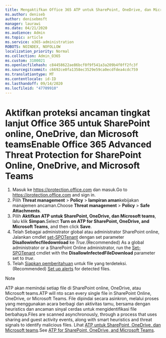 ```yaml
---
title: Mengaktifkan Office 365 ATP untuk SharePoint, OneDrive, dan Microsoft teams
ms.author: deniseb
author: denisebmsft
manager: laurawi
ms.date: 04/21/2020
ms.audience: Admin
ms.topic: article
ms.service: o365-administration
ROBOTS: NOINDEX, NOFOLLOW
localization_priority: Normal
ms.collection: Admin_O365
ms.custom: 3100021
ms.openlocfilehash: c84458622ae86bcf0f9f541a3a209b4f0ff2fc3f
ms.sourcegitcommit: c6692ce0fa1358ec3529e59ca0ecdfdea4cdc759
ms.translationtype: MT
ms.contentlocale: id-ID
ms.lasthandoff: 09/14/2020
ms.locfileid: "47709910"
---
```

# <a name="enable-office-365-advanced-threat-protection-for-sharepoint-online-onedrive-and-microsoft-teams"></a><span data-ttu-id="51436-102">Aktifkan proteksi ancaman tingkat lanjut Office 365 untuk SharePoint online, OneDrive, dan Microsoft teams</span><span class="sxs-lookup"><span data-stu-id="51436-102">Enable Office 365 Advanced Threat Protection for SharePoint Online, OneDrive, and Microsoft Teams</span></span>

1. <span data-ttu-id="51436-103">Masuk ke https://protection.office.com dan masuk.</span><span class="sxs-lookup"><span data-stu-id="51436-103">Go to https://protection.office.com and sign in.</span></span>
2. <span data-ttu-id="51436-104">Pilih **Threat management**  >  **Policy**  >  **lampiran aman**kebijakan manajemen ancaman.</span><span class="sxs-lookup"><span data-stu-id="51436-104">Choose **Threat management** > **Policy** > **Safe Attachments**.</span></span>
3. <span data-ttu-id="51436-105">Pilih **Aktifkan ATP untuk SharePoint, OneDrive, dan Microsoft teams**, lalu klik **Simpan**.</span><span class="sxs-lookup"><span data-stu-id="51436-105">Select **Turn on ATP for SharePoint, OneDrive, and Microsoft Teams**, and then click **Save**.</span></span>
4. <span data-ttu-id="51436-106">Telah Sebagai administrator global atau administrator SharePoint online, Jalankan cmdlet [set-SPOTenant](https://docs.microsoft.com/powershell/module/sharepoint-online/Set-SPOTenant?view=sharepoint-ps) dengan set parameter **Disallowinfecfiledownload** ke *True*.</span><span class="sxs-lookup"><span data-stu-id="51436-106">(Recommended) As a global administrator or a SharePoint Online administrator, run the [Set-SPOTenant](https://docs.microsoft.com/powershell/module/sharepoint-online/Set-SPOTenant?view=sharepoint-ps) cmdlet with the **DisallowInfectedFileDownload** parameter set to *true*.</span></span>
5. <span data-ttu-id="51436-107">Telah [Siapkan pemberitahuan](https://docs.microsoft.com/microsoft-365/security/office-365-security/turn-on-atp-for-spo-odb-and-teams#set-up-alerts-for-detected-files) untuk file yang terdeteksi.</span><span class="sxs-lookup"><span data-stu-id="51436-107">(Recommended) [Set up alerts](https://docs.microsoft.com/microsoft-365/security/office-365-security/turn-on-atp-for-spo-odb-and-teams#set-up-alerts-for-detected-files) for detected files.</span></span>

> [!NOTE]
> <span data-ttu-id="51436-108">ATP akan memindai setiap file di SharePoint online, OneDrive, atau Microsoft teams.</span><span class="sxs-lookup"><span data-stu-id="51436-108">ATP will nto scan every single file in SharePoint Online, OneDrive, or Microsoft Teams.</span></span> <span data-ttu-id="51436-109">File dipindai secara asinkron, melalui proses yang menggunakan acara berbagi dan aktivitas tamu, bersama dengan heuristics dan ancaman sinyal cerdas untuk mengidentifikasi file berbahaya.</span><span class="sxs-lookup"><span data-stu-id="51436-109">Files are scanned asynchronously, through a process that uses sharing and guest activity events, along with smart heuristics and threat signals to identify malicious files.</span></span> <span data-ttu-id="51436-110">Lihat [ATP untuk SharePoint, OneDrive, dan Microsoft teams](https://docs.microsoft.com/microsoft-365/security/office-365-security/atp-for-spo-odb-and-teams).</span><span class="sxs-lookup"><span data-stu-id="51436-110">See [ATP for SharePoint, OneDrive, and Microsoft Teams](https://docs.microsoft.com/microsoft-365/security/office-365-security/atp-for-spo-odb-and-teams).</span></span>
